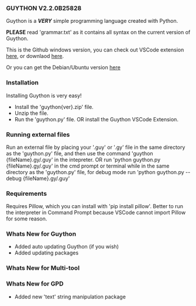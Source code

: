 ### **GUYTHON V2.2.0B25828**

Guython is a ***VERY*** simple programming language created with Python.

**PLEASE** read 'grammar.txt' as it contains all syntax on the current version of Guython.

This is the Github windows version, you can check out VSCode extension [here](https://github.com/this-guy-git/guython-vscode), or downlaod [here](https://marketplace.visualstudio.com/items?itemName=tgl.guython).

Or you can get the Debian/Ubuntu version [here](https://github.com/this-guy-git/guython-deb)

### **Installation**
Installing Guython is very easy!
- Install the 'guython{ver}.zip' file.
- Unzip the file.
- Run the 'guython.py' file.
OR install the Guython VSCode Extension.

### **Running external files**
Run an external file by placing your '.guy' or '.gy' file in the same directory as the 'guython.py' file, and then use the command 'guython {fileName}.gy/.guy' in the intepreter.
OR run 'python guython.py {fileName}.gy/.guy' in the cmd prompt or terminal while in the same directory as the 'guython.py' file, for debug mode run 'python guython.py --debug {fileName}.gy/.guy'

### **Requirements**
Requires Pillow, which you can install with 'pip install pillow'.
Better to run the interpreter in Command Prompt because VSCode cannot import Pillow for some reason.

### **Whats New for Guython**
- Added auto updating Guython (if you wish)
- Added updating packages

### **Whats New for Multi-tool**

### **Whats New for GPD**
- Added new 'text' string manipulation package
